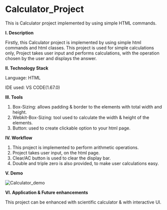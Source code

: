 # Calculator_Project

This is Calculator project implemented by using simple HTML commands.


**I. Description**

Firstly, this Calculator project is implemented by using simple html commands and html classes. This project is used for simple calculations only, Project takes user 
input and performs calculations, with the operation chosen by the user and displays the answer. 


**II. Technology Stack**

Language: HTML

IDE used: VS CODE(1.67.0)


**III. Tools**

1. Box-Sizing: allows padding & border to the elements with total width and height.
2. Webkit-Box-Sizing: tool used to calculate the width & height of the elements.
3. Button: used to create clickable option to your html page.

**IV. Workflow**

1. This project is implemented to perform arithmetic operations.
2. Project takes user input, on the html page.
3. Clear/AC button is used to clear the display bar.
4. Double and triple zero is also provided, to make user calculations easy.

**V. Demo**

![Calculator_demo](https://user-images.githubusercontent.com/99798157/169758115-7c2374ae-4567-4928-835a-1f03477a4b57.JPG)




**VI. Application & Future enhancements**

This project can be enhanced with scientific calculator & with interactive UI.



